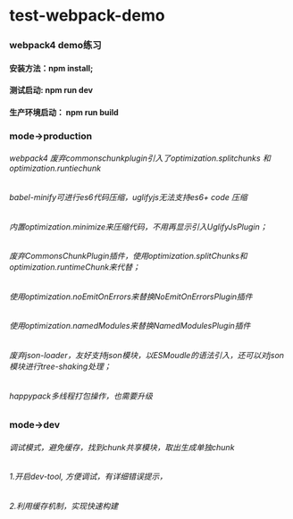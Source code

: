 # test-webpack-demo

### webpack4 demo练习

#### 安装方法：npm install;
#### 测试启动: npm run dev
#### 生产环境启动： npm run build

### mode->production
###### webpack4 废弃commonschunkplugin引入了optimization.splitchunks 和 optimization.runtiechunk
###### babel-minify可进行es6代码压缩，uglifyjs无法支持es6+ code 压缩

###### 内置optimization.minimize来压缩代码，不用再显示引入UglifyJsPlugin；
###### 废弃CommonsChunkPlugin插件，使用optimization.splitChunks和optimization.runtimeChunk来代替；
###### 使用optimization.noEmitOnErrors来替换NoEmitOnErrorsPlugin插件
###### 使用optimization.namedModules来替换NamedModulesPlugin插件

###### 废弃json-loader，友好支持json模块，以ESMoudle的语法引入，还可以对json模块进行tree-shaking处理；
###### happypack多线程打包操作，也需要升级

### mode->dev

###### 调试模式，避免缓存，找到chunk共享模块，取出生成单独chunk
###### 1.开启dev-tool, 方便调试，有详细错误提示，
###### 2.利用缓存机制，实现快速构建